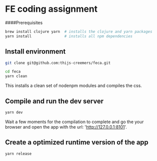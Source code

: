 # FE coding assignment

####Prerequisites
```bash
brew install clojure yarn  # installs the clojure and yarn packages
yarn install               # installs all npm dependencies
```
## Install environment

```bash
git clone git@github.com:thijs-creemers/feca.git

cd feca
yarn clean
```
This installs a clean set of nodenpm modules and compiles the css.

## Compile and run the dev server
```bash
yarn dev
```
Wait a few moments for the compilation to complete and go the your browser and open 
the app with the url: 'http://127.0.0.1:8101'. 

## Create a optimized runtime version of the app
```bash
yarn release
```